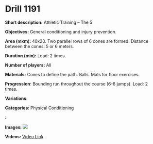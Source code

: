 # Drill 1191

**Short description:**
Athletic Training – The 5

**Objectives:**
General conditioning and injury prevention.

**Area (mxm):**
40x20. Two parallel rows of 6 cones are formed. Distance between the cones: 5 or 6 meters.

**Duration (min):**
Load: 2 times.

**Number of players:**
All

**Materials:**
Cones to define the path. Balls. Mats for floor exercises.

**Progression:**
Bounding run throughout the course (6-8 jumps). Load: 2 times.

**Variations:**


**Categories:**
Physical Conditioning

**:**


**Images:**
![](https://www.coachingfutsal.com/\images\ea03820aa1816483a03da01a4620d21d8b5a77750b1cbaf07f8e092897d075b2bbfb34fff327524ea842bea3d969318c87308475fa71ef0a11c33b0433237b775342adff085fd.jpg)

**Videos:**
[Video Link](https://www.youtube.com/embed/vscBHOO47MQ)

